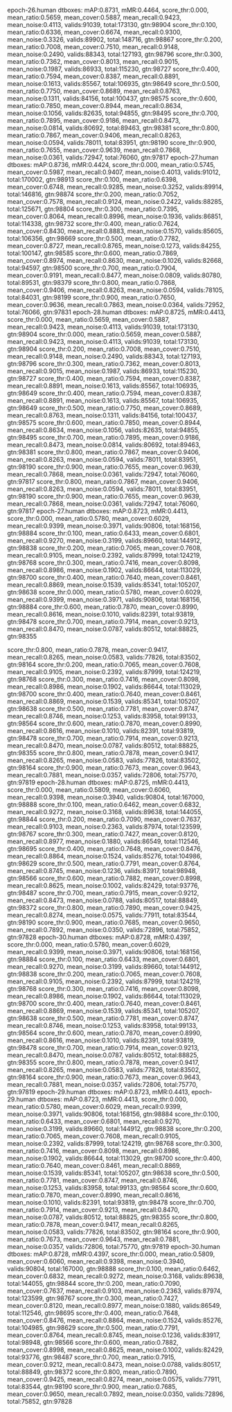 epoch-26.human
dtboxes:
mAP:0.8731, mMR:0.4464, 
score_thr:0.000, mean_ratio:0.5659, mean_cover:0.5887, mean_recall:0.9423, mean_noise:0.4113, valids:91039, total:173130, gtn:98904
score_thr:0.100, mean_ratio:0.6336, mean_cover:0.6674, mean_recall:0.9300, mean_noise:0.3326, valids:89902, total:148716, gtn:98867
score_thr:0.200, mean_ratio:0.7008, mean_cover:0.7510, mean_recall:0.9148, mean_noise:0.2490, valids:88343, total:127193, gtn:98796
score_thr:0.300, mean_ratio:0.7362, mean_cover:0.8013, mean_recall:0.9015, mean_noise:0.1987, valids:86933, total:115230, gtn:98727
score_thr:0.400, mean_ratio:0.7594, mean_cover:0.8387, mean_recall:0.8891, mean_noise:0.1613, valids:85567, total:106935, gtn:98649
score_thr:0.500, mean_ratio:0.7750, mean_cover:0.8689, mean_recall:0.8763, mean_noise:0.1311, valids:84156, total:100437, gtn:98575
score_thr:0.600, mean_ratio:0.7850, mean_cover:0.8944, mean_recall:0.8634, mean_noise:0.1056, valids:82635, total:94855, gtn:98495
score_thr:0.700, mean_ratio:0.7895, mean_cover:0.9186, mean_recall:0.8473, mean_noise:0.0814, valids:80692, total:89463, gtn:98381
score_thr:0.800, mean_ratio:0.7867, mean_cover:0.9406, mean_recall:0.8263, mean_noise:0.0594, valids:78011, total:83951, gtn:98190
score_thr:0.900, mean_ratio:0.7655, mean_cover:0.9639, mean_recall:0.7868, mean_noise:0.0361, valids:72947, total:76060, gtn:97817
epoch-27.human
dtboxes:
mAP:0.8736, mMR:0.4424, 
score_thr:0.000, mean_ratio:0.5745, mean_cover:0.5987, mean_recall:0.9407, mean_noise:0.4013, valids:91012, total:170002, gtn:98913
score_thr:0.100, mean_ratio:0.6398, mean_cover:0.6748, mean_recall:0.9285, mean_noise:0.3252, valids:89914, total:146816, gtn:98874
score_thr:0.200, mean_ratio:0.7052, mean_cover:0.7578, mean_recall:0.9124, mean_noise:0.2422, valids:88285, total:125671, gtn:98804
score_thr:0.300, mean_ratio:0.7395, mean_cover:0.8064, mean_recall:0.8996, mean_noise:0.1936, valids:86851, total:114338, gtn:98732
score_thr:0.400, mean_ratio:0.7624, mean_cover:0.8430, mean_recall:0.8883, mean_noise:0.1570, valids:85605, total:106356, gtn:98669
score_thr:0.500, mean_ratio:0.7782, mean_cover:0.8727, mean_recall:0.8765, mean_noise:0.1273, valids:84255, total:100147, gtn:98585
score_thr:0.600, mean_ratio:0.7869, mean_cover:0.8974, mean_recall:0.8630, mean_noise:0.1026, valids:82668, total:94597, gtn:98500
score_thr:0.700, mean_ratio:0.7904, mean_cover:0.9191, mean_recall:0.8477, mean_noise:0.0809, valids:80780, total:89531, gtn:98379
score_thr:0.800, mean_ratio:0.7868, mean_cover:0.9406, mean_recall:0.8263, mean_noise:0.0594, valids:78105, total:84031, gtn:98199
score_thr:0.900, mean_ratio:0.7650, mean_cover:0.9636, mean_recall:0.7863, mean_noise:0.0364, valids:72952, total:76066, gtn:97831
epoch-28.human
dtboxes:
mAP:0.8725, mMR:0.4413, 
score_thr:0.000, mean_ratio:0.5659, mean_cover:0.5887, mean_recall:0.9423, mean_noise:0.4113, valids:91039, total:173130, gtn:98904
score_thr:0.000, mean_ratio:0.5659, mean_cover:0.5887, mean_recall:0.9423, mean_noise:0.4113, valids:91039, total:173130, gtn:98904
score_thr:0.200, mean_ratio:0.7008, mean_cover:0.7510, mean_recall:0.9148, mean_noise:0.2490, valids:88343, total:127193, gtn:98796
score_thr:0.300, mean_ratio:0.7362, mean_cover:0.8013, mean_recall:0.9015, mean_noise:0.1987, valids:86933, total:115230, gtn:98727
score_thr:0.400, mean_ratio:0.7594, mean_cover:0.8387, mean_recall:0.8891, mean_noise:0.1613, valids:85567, total:106935, gtn:98649
score_thr:0.400, mean_ratio:0.7594, mean_cover:0.8387, mean_recall:0.8891, mean_noise:0.1613, valids:85567, total:106935, gtn:98649
score_thr:0.500, mean_ratio:0.7750, mean_cover:0.8689, mean_recall:0.8763, mean_noise:0.1311, valids:84156, total:100437, gtn:98575
score_thr:0.600, mean_ratio:0.7850, mean_cover:0.8944, mean_recall:0.8634, mean_noise:0.1056, valids:82635, total:94855, gtn:98495
score_thr:0.700, mean_ratio:0.7895, mean_cover:0.9186, mean_recall:0.8473, mean_noise:0.0814, valids:80692, total:89463, gtn:98381
score_thr:0.800, mean_ratio:0.7867, mean_cover:0.9406, mean_recall:0.8263, mean_noise:0.0594, valids:78011, total:83951, gtn:98190
score_thr:0.900, mean_ratio:0.7655, mean_cover:0.9639, mean_recall:0.7868, mean_noise:0.0361, valids:72947, total:76060, gtn:97817
score_thr:0.800, mean_ratio:0.7867, mean_cover:0.9406, mean_recall:0.8263, mean_noise:0.0594, valids:78011, total:83951, gtn:98190
score_thr:0.900, mean_ratio:0.7655, mean_cover:0.9639, mean_recall:0.7868, mean_noise:0.0361, valids:72947, total:76060, gtn:97817
epoch-27.human
dtboxes:
mAP:0.8723, mMR:0.4413, 
score_thr:0.000, mean_ratio:0.5780, mean_cover:0.6029, mean_recall:0.9399, mean_noise:0.3971, valids:90806, total:168156, gtn:98884
score_thr:0.100, mean_ratio:0.6433, mean_cover:0.6801, mean_recall:0.9270, mean_noise:0.3199, valids:89660, total:144912, gtn:98838
score_thr:0.200, mean_ratio:0.7065, mean_cover:0.7608, mean_recall:0.9105, mean_noise:0.2392, valids:87999, total:124219, gtn:98768
score_thr:0.300, mean_ratio:0.7416, mean_cover:0.8098, mean_recall:0.8986, mean_noise:0.1902, valids:86644, total:113029, gtn:98700
score_thr:0.400, mean_ratio:0.7640, mean_cover:0.8461, mean_recall:0.8869, mean_noise:0.1539, valids:85341, total:105207, gtn:98638
score_thr:0.000, mean_ratio:0.5780, mean_cover:0.6029, mean_recall:0.9399, mean_noise:0.3971, valids:90806, total:168156, gtn:98884
core_thr:0.600, mean_ratio:0.7870, mean_cover:0.8990, mean_recall:0.8616, mean_noise:0.1010, valids:82391, total:93819, gtn:98478
score_thr:0.700, mean_ratio:0.7914, mean_cover:0.9213, mean_recall:0.8470, mean_noise:0.0787, valids:80512, total:88825, gtn:98355

score_thr:0.800, mean_ratio:0.7878, mean_cover:0.9417, mean_recall:0.8265, mean_noise:0.0583, valids:77826, total:83502, gtn:98164
score_thr:0.200, mean_ratio:0.7065, mean_cover:0.7608, mean_recall:0.9105, mean_noise:0.2392, valids:87999, total:124219, gtn:98768
score_thr:0.300, mean_ratio:0.7416, mean_cover:0.8098, mean_recall:0.8986, mean_noise:0.1902, valids:86644, total:113029, gtn:98700
score_thr:0.400, mean_ratio:0.7640, mean_cover:0.8461, mean_recall:0.8869, mean_noise:0.1539, valids:85341, total:105207, gtn:98638
score_thr:0.500, mean_ratio:0.7781, mean_cover:0.8747, mean_recall:0.8746, mean_noise:0.1253, valids:83958, total:99133, gtn:98564
score_thr:0.600, mean_ratio:0.7870, mean_cover:0.8990, mean_recall:0.8616, mean_noise:0.1010, valids:82391, total:93819, gtn:98478
score_thr:0.700, mean_ratio:0.7914, mean_cover:0.9213, mean_recall:0.8470, mean_noise:0.0787, valids:80512, total:88825, gtn:98355
score_thr:0.800, mean_ratio:0.7878, mean_cover:0.9417, mean_recall:0.8265, mean_noise:0.0583, valids:77826, total:83502, gtn:98164
score_thr:0.900, mean_ratio:0.7673, mean_cover:0.9643, mean_recall:0.7881, mean_noise:0.0357, valids:72806, total:75770, gtn:97819
epoch-28.human
dtboxes:
mAP:0.8725, mMR:0.4413, 
score_thr:0.000, mean_ratio:0.5809, mean_cover:0.6060, mean_recall:0.9398, mean_noise:0.3940, valids:90804, total:167000, gtn:98888
score_thr:0.100, mean_ratio:0.6462, mean_cover:0.6832, mean_recall:0.9272, mean_noise:0.3168, valids:89638, total:144055, gtn:98844
score_thr:0.200, mean_ratio:0.7090, mean_cover:0.7637, mean_recall:0.9103, mean_noise:0.2363, valids:87974, total:123599, gtn:98767
score_thr:0.300, mean_ratio:0.7427, mean_cover:0.8120, mean_recall:0.8977, mean_noise:0.1880, valids:86549, total:112546, gtn:98695
score_thr:0.400, mean_ratio:0.7648, mean_cover:0.8476, mean_recall:0.8864, mean_noise:0.1524, valids:85276, total:104986, gtn:98629
score_thr:0.500, mean_ratio:0.7791, mean_cover:0.8764, mean_recall:0.8745, mean_noise:0.1236, valids:83917, total:98948, gtn:98566
score_thr:0.600, mean_ratio:0.7882, mean_cover:0.8998, mean_recall:0.8625, mean_noise:0.1002, valids:82429, total:93776, gtn:98487
score_thr:0.700, mean_ratio:0.7915, mean_cover:0.9212, mean_recall:0.8473, mean_noise:0.0788, valids:80517, total:88849, gtn:98372
score_thr:0.800, mean_ratio:0.7890, mean_cover:0.9425, mean_recall:0.8274, mean_noise:0.0575, valids:77911, total:83544, gtn:98190
score_thr:0.900, mean_ratio:0.7685, mean_cover:0.9650, mean_recall:0.7892, mean_noise:0.0350, valids:72896, total:75852, gtn:97828
epoch-30.human
dtboxes:
mAP:0.8728, mMR:0.4397, 
score_thr:0.000, mean_ratio:0.5780, mean_cover:0.6029, mean_recall:0.9399, mean_noise:0.3971, valids:90806, total:168156, gtn:98884
score_thr:0.100, mean_ratio:0.6433, mean_cover:0.6801, mean_recall:0.9270, mean_noise:0.3199, valids:89660, total:144912, gtn:98838
score_thr:0.200, mean_ratio:0.7065, mean_cover:0.7608, mean_recall:0.9105, mean_noise:0.2392, valids:87999, total:124219, gtn:98768
score_thr:0.300, mean_ratio:0.7416, mean_cover:0.8098, mean_recall:0.8986, mean_noise:0.1902, valids:86644, total:113029, gtn:98700
score_thr:0.400, mean_ratio:0.7640, mean_cover:0.8461, mean_recall:0.8869, mean_noise:0.1539, valids:85341, total:105207, gtn:98638
score_thr:0.500, mean_ratio:0.7781, mean_cover:0.8747, mean_recall:0.8746, mean_noise:0.1253, valids:83958, total:99133, gtn:98564
score_thr:0.600, mean_ratio:0.7870, mean_cover:0.8990, mean_recall:0.8616, mean_noise:0.1010, valids:82391, total:93819, gtn:98478
score_thr:0.700, mean_ratio:0.7914, mean_cover:0.9213, mean_recall:0.8470, mean_noise:0.0787, valids:80512, total:88825, gtn:98355
score_thr:0.800, mean_ratio:0.7878, mean_cover:0.9417, mean_recall:0.8265, mean_noise:0.0583, valids:77826, total:83502, gtn:98164
score_thr:0.900, mean_ratio:0.7673, mean_cover:0.9643, mean_recall:0.7881, mean_noise:0.0357, valids:72806, total:75770, gtn:97819
epoch-29.human
dtboxes:
mAP:0.8723, mMR:0.4413, 
epoch-29.human
dtboxes:
mAP:0.8723, mMR:0.4413, 
score_thr:0.000, mean_ratio:0.5780, mean_cover:0.6029, mean_recall:0.9399, mean_noise:0.3971, valids:90806, total:168156, gtn:98884
score_thr:0.100, mean_ratio:0.6433, mean_cover:0.6801, mean_recall:0.9270, mean_noise:0.3199, valids:89660, total:144912, gtn:98838
score_thr:0.200, mean_ratio:0.7065, mean_cover:0.7608, mean_recall:0.9105, mean_noise:0.2392, valids:87999, total:124219, gtn:98768
score_thr:0.300, mean_ratio:0.7416, mean_cover:0.8098, mean_recall:0.8986, mean_noise:0.1902, valids:86644, total:113029, gtn:98700
score_thr:0.400, mean_ratio:0.7640, mean_cover:0.8461, mean_recall:0.8869, mean_noise:0.1539, valids:85341, total:105207, gtn:98638
score_thr:0.500, mean_ratio:0.7781, mean_cover:0.8747, mean_recall:0.8746, mean_noise:0.1253, valids:83958, total:99133, gtn:98564
score_thr:0.600, mean_ratio:0.7870, mean_cover:0.8990, mean_recall:0.8616, mean_noise:0.1010, valids:82391, total:93819, gtn:98478
score_thr:0.700, mean_ratio:0.7914, mean_cover:0.9213, mean_recall:0.8470, mean_noise:0.0787, valids:80512, total:88825, gtn:98355
score_thr:0.800, mean_ratio:0.7878, mean_cover:0.9417, mean_recall:0.8265, mean_noise:0.0583, valids:77826, total:83502, gtn:98164
score_thr:0.900, mean_ratio:0.7673, mean_cover:0.9643, mean_recall:0.7881, mean_noise:0.0357, valids:72806, total:75770, gtn:97819
epoch-30.human
dtboxes:
mAP:0.8728, mMR:0.4397, 
score_thr:0.000, mean_ratio:0.5809, mean_cover:0.6060, mean_recall:0.9398, mean_noise:0.3940, valids:90804, total:167000, gtn:98888
score_thr:0.100, mean_ratio:0.6462, mean_cover:0.6832, mean_recall:0.9272, mean_noise:0.3168, valids:89638, total:144055, gtn:98844
score_thr:0.200, mean_ratio:0.7090, mean_cover:0.7637, mean_recall:0.9103, mean_noise:0.2363, valids:87974, total:123599, gtn:98767
score_thr:0.300, mean_ratio:0.7427, mean_cover:0.8120, mean_recall:0.8977, mean_noise:0.1880, valids:86549, total:112546, gtn:98695
score_thr:0.400, mean_ratio:0.7648, mean_cover:0.8476, mean_recall:0.8864, mean_noise:0.1524, valids:85276, total:104985, gtn:98629
score_thr:0.500, mean_ratio:0.7791, mean_cover:0.8764, mean_recall:0.8745, mean_noise:0.1236, valids:83917, total:98948, gtn:98566
score_thr:0.600, mean_ratio:0.7882, mean_cover:0.8998, mean_recall:0.8625, mean_noise:0.1002, valids:82429, total:93776, gtn:98487
score_thr:0.700, mean_ratio:0.7915, mean_cover:0.9212, mean_recall:0.8473, mean_noise:0.0788, valids:80517, total:88849, gtn:98372
score_thr:0.800, mean_ratio:0.7890, mean_cover:0.9425, mean_recall:0.8274, mean_noise:0.0575, valids:77911, total:83544, gtn:98190
score_thr:0.900, mean_ratio:0.7685, mean_cover:0.9650, mean_recall:0.7892, mean_noise:0.0350, valids:72896, total:75852, gtn:97828
